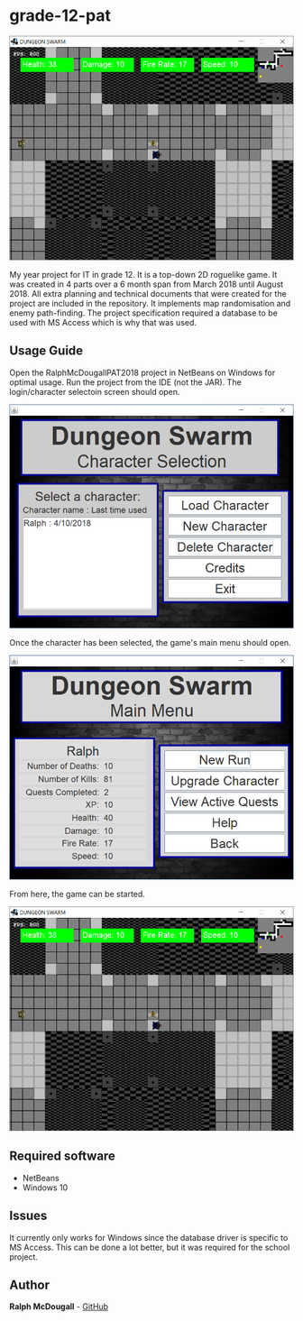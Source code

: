 # grade-12-pat
![Game view](readme_images/game_view.PNG?raw=true "Game view")

My year project for IT in grade 12. It is a top-down 2D roguelike game. It was created in 4 parts over a 6 month span from March 2018 until August 2018. All extra planning and technical documents that were created for the project are included in the repository. It implements map randomisation and enemy path-finding. The project specification required a database to be used with MS Access which is why that was used.

## Usage Guide
Open the RalphMcDougallPAT2018 project in NetBeans on Windows for optimal usage. Run the project from the IDE (not the JAR). The login/character selectoin screen should open.

![Character selection](readme_images/home_view.PNG?raw=true "Character selection")

Once the character has been selected, the game's main menu should open.

![Main menu](readme_images/main_view.PNG?raw=true "Main menu")

From here, the game can be started.

![Game view](readme_images/game_view.PNG?raw=true "Game view")

## Required software
* NetBeans
* Windows 10

## Issues
It currently only works for Windows since the database driver is specific to MS Access. This can be done a lot better, but it was required for the school project.

## Author
**Ralph McDougall** - [GitHub](https://github.com/RalphMcDougall)
